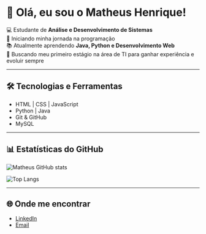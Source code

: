 # 👋 Olá, eu sou o Matheus Henrique!

💻 Estudante de **Análise e Desenvolvimento de Sistemas**  
🚀 Iniciando minha jornada na programação  
📚 Atualmente aprendendo **Java, Python e Desenvolvimento Web**  
🎯 Buscando meu primeiro estágio na área de TI para ganhar experiência e evoluir sempre  

---

## 🛠️ Tecnologias e Ferramentas
- HTML | CSS | JavaScript  
- Python | Java  
- Git & GitHub  
- MySQL  

---

## 📊 Estatísticas do GitHub
![Matheus GitHub stats](https://github-readme-stats.vercel.app/api?username=matheushenrique&show_icons=true&theme=tokyonight)

![Top Langs](https://github-readme-stats.vercel.app/api/top-langs/?username=matheushenrique&layout=compact&theme=tokyonight)

---

## 🌐 Onde me encontrar
- [LinkedIn](https://www.linkedin.com/in/www.linkedin.com/in/matheus-henrique-pereira-27262834a)  
- [Email](mailto:mhp.jnd@gmail.com)  

